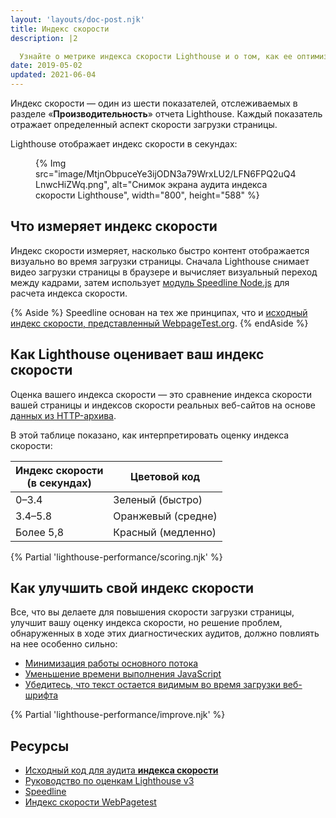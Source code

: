 ```yaml
---
layout: 'layouts/doc-post.njk'
title: Индекс скорости
description: |2

  Узнайте о метрике индекса скорости Lighthouse и о том, как ее оптимизировать.
date: 2019-05-02
updated: 2021-06-04
---
```


Индекс скорости — один из шести показателей, отслеживаемых в разделе «**Производительность**» отчета Lighthouse. Каждый показатель отражает определенный аспект скорости загрузки страницы.

Lighthouse отображает индекс скорости в секундах:

<figure>{% Img src="image/MtjnObpuceYe3ijODN3a79WrxLU2/LFN6FPQ2uQ4LnwcHiZWq.png", alt="Снимок экрана аудита индекса скорости Lighthouse", width="800", height="588" %}</figure>

## Что измеряет индекс скорости

Индекс скорости измеряет, насколько быстро контент отображается визуально во время загрузки страницы. Сначала Lighthouse снимает видео загрузки страницы в браузере и вычисляет визуальный переход между кадрами, затем использует [модуль Speedline Node.js](https://github.com/paulirish/speedline) для расчета индекса скорости.

{% Aside %} Speedline основан на тех же принципах, что и [исходный индекс скорости, представленный WebpageTest.org](https://github.com/WPO-Foundation/webpagetest-docs/blob/master/user/Metrics/SpeedIndex.md). {% endAside %}

## Как Lighthouse оценивает ваш индекс скорости

Оценка вашего индекса скорости — это сравнение индекса скорости вашей страницы и индексов скорости реальных веб-сайтов на основе [данных из HTTP-архива](https://bigquery.cloud.google.com/table/httparchive:lighthouse.2019_03_01_mobile?pli=1).

В этой таблице показано, как интерпретировать оценку индекса скорости:

<div class="table-wrapper scrollbar">
  <table>
    <thead>
      <tr>
        <th>Индекс скорости<br> (в секундах)</th>
        <th>Цветовой код</th>
      </tr>
    </thead>
    <tbody>
      <tr>
        <td>0–3.4</td>
        <td>Зеленый (быстро)</td>
      </tr>
      <tr>
        <td>3.4–5.8</td>
        <td>Оранжевый (средне)</td>
      </tr>
      <tr>
        <td>Более 5,8</td>
        <td>Красный (медленно)</td>
      </tr>
    </tbody>
  </table>
</div>

{% Partial 'lighthouse-performance/scoring.njk' %}

## Как улучшить свой индекс скорости

Все, что вы делаете для повышения скорости загрузки страницы, улучшит вашу оценку индекса скорости, но решение проблем, обнаруженных в ходе этих диагностических аудитов, должно повлиять на нее особенно сильно:

- [Минимизация работы основного потока](/docs/lighthouse/performance/mainthread-work-breakdown/)
- [Уменьшение времени выполнения JavaScript](/docs/lighthouse/performance/bootup-time/)
- [Убедитесь, что текст остается видимым во время загрузки веб-шрифта](https://web.dev/articles/font-display)

{% Partial 'lighthouse-performance/improve.njk' %}

## Ресурсы

- [Исходный код для аудита **индекса скорости**](https://github.com/GoogleChrome/lighthouse/blob/master/lighthouse-core/audits/metrics/speed-index.js)
- [Руководство по оценкам Lighthouse v3](/docs/lighthouse/performance/performance-scoring/)
- [Speedline](https://github.com/paulirish/speedline)
- [Индекс скорости WebPagetest](https://github.com/WPO-Foundation/webpagetest-docs/blob/main/src/metrics/SpeedIndex.md)
